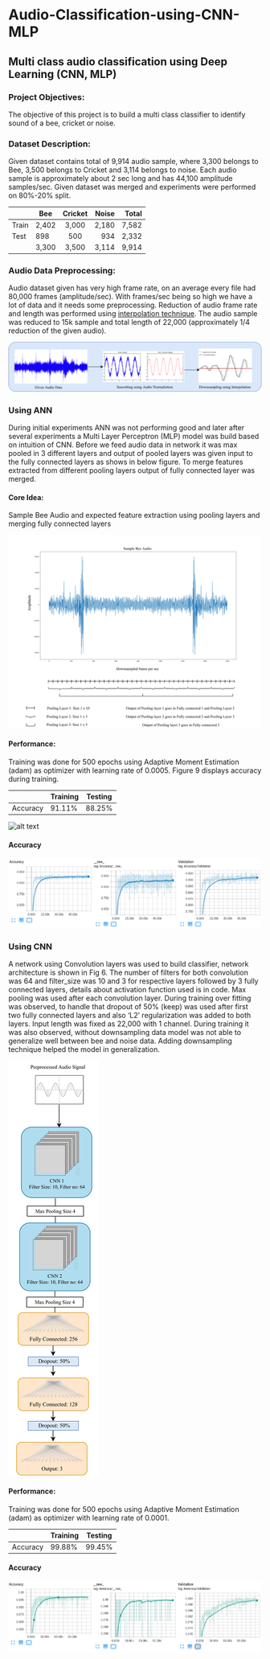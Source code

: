# Audio-Classification-using-CNN-MLP
## Multi class audio classification using Deep Learning (CNN, MLP)

### Project Objectives: 
The objective of this project is to build a multi class classifier to identify sound
of a bee, cricket or noise.

### Dataset Description:
Given dataset contains total of 9,914 audio sample, where 3,300 belongs to Bee, 3,500 belongs to Cricket and 3,114 belongs to noise. Each audio sample is approximately about 2 sec long and has 44,100 amplitude samples/sec. Given dataset was merged and experiments were performed on 80%-20% split.

|            | Bee           | Cricket        |  Noise   | Total | 
|-----| ------------- |:-------------:| -----:| -----:|
|Train   | 2,402      | 3,000        | 2,180 | 7,582 |
|Test    | 898        | 500      | 934 |  2,332|
|        | 3,300      | 3,500     |    3,114 | 9,914 |


### Audio Data Preprocessing:

Audio dataset given has very high frame rate, on an average every file had 80,000 frames (amplitude/sec). With frames/sec being so high we have a lot of data and it needs some preprocessing. Reduction of audio frame rate and length was performed using [interpolation technique](https://scikit-learn.org/stable/auto_examples/linear_model/plot_polynomial_interpolation.html). The audio sample was reduced to 15k sample and total length of 22,000 (approximately 1/4 reduction of the given audio).


![alt text](https://raw.githubusercontent.com/vishalshar/Audio-Classification-using-CNN-MLP/master/img/audio_preprocessing-1.png)




### Using ANN

During initial experiments ANN was not performing good and later after several experiments a Multi Layer Perceptron (MLP) model was build based on intuition of CNN. Before we feed audio data in network it was max pooled in 3 different layers and output of pooled layers was given input to the fully connected layers as shows in below figure. To merge features extracted from different pooling layers output of fully connected layer was merged.


#### Core Idea: 
Sample Bee Audio and expected feature extraction using pooling layers and merging fully connected layers

![alt text](https://raw.githubusercontent.com/vishalshar/Audio-Classification-using-CNN-MLP/master/img/audio_graph-1.png)


#### Performance: 

Training was done for 500 epochs using Adaptive Moment Estimation (adam) as optimizer with learning rate of 0.0005. Figure 9 displays accuracy during training.

|            | Training           | Testing        |
|-----| ------------- |:-------------:|
|Accuracy   | 91.11%      | 88.25%       |

![alt text](https://raw.githubusercontent.com/vishalshar/Audio-Classification-using-CNN-MLP/master/img/ANN_Net_2-1.png)


#### Accuracy

![alt text](https://raw.githubusercontent.com/vishalshar/Audio-Classification-using-CNN-MLP/master/img/bee_ann_audio.png)



### Using CNN

A network using Convolution layers was used to build classifier, network architecture is shown in Fig 6. The number of filters for both convolution was 64 and filter_size was 10 and 3 for respective layers followed by 3 fully connected layers, details about activation function used is in code. Max pooling was used after each convolution layer. During training over fitting was observed, to handle that dropout of 50% (keep) was used after first two fully connected layers and also ‘L2’ regularization was added to both layers. Input length was fixed as 22,000 with 1 channel. During training it was also observed, without downsampling
data model was not able to generalize well between bee and noise data. Adding downsampling technique helped the
model in generalization.

![alt text](https://raw.githubusercontent.com/vishalshar/Audio-Classification-using-CNN-MLP/master/img/CNN_Net-1_compress.png)

#### Performance: 

Training was done for 500 epochs using Adaptive Moment Estimation (adam) as optimizer with learning rate of 0.0001. 


|            | Training           | Testing        |
|-----| ------------- |:-------------:|
|Accuracy   | 99.88%      | 99.45%       |

#### Accuracy

![alt text](https://raw.githubusercontent.com/vishalshar/Audio-Classification-using-CNN-MLP/master/img/bee_cnn_audio.png)
